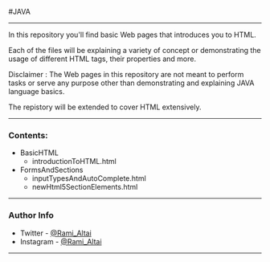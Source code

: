 #JAVA

---

In this repository you'll find basic Web pages that introduces you to HTML. 

Each of the files will be explaining a variety of concept or demonstrating the usage of different HTML tags, their properties and more.

Disclaimer : The Web pages in this repository are not meant to perform tasks or serve any purpose other than demonstrating and explaining JAVA language basics.

The repistory will be extended to cover HTML extensively. 

---
### Contents:

- BasicHTML
    - introductionToHTML.html    
- FormsAndSections
    - inputTypesAndAutoComplete.html
    - newHtml5SectionElements.html
---
### Author Info

- Twitter - [@Rami_Altai](https://twitter.com/rami_Altai)
- Instagram - [@Rami_Altai](https://www.instagram.com/rami_Altai)

---



